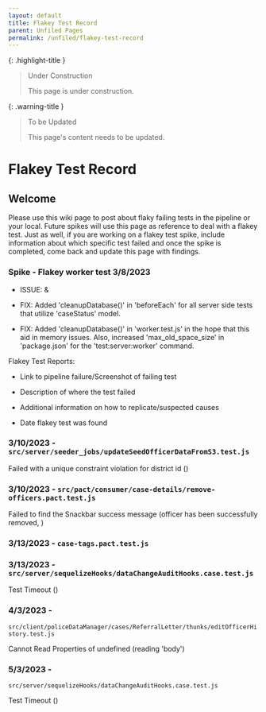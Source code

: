 ```yaml
---
layout: default
title: Flakey Test Record
parent: Unfiled Pages
permalink: /unfiled/flakey-test-record
---
```


{: .highlight-title }
> Under Construction
>
> This page is under construction.

{: .warning-title }
> To be Updated
>
> This page's content needs to be updated.

# Flakey Test Record

## Welcome

Please use this wiki page to post about flaky failing tests in the
pipeline or your local. Future spikes will use this page as reference to
deal with a flakey test. Just as well, if you are working on a flakey
test spike, include information about which specific test failed and
once the spike is completed, come back and update this page with
findings. 

### Spike - Flakey worker test 3/8/2023

- ISSUE: & <!-- TODO: link?? -->

- FIX: Added 'cleanupDatabase()' in 'beforeEach' for all server
    side tests that utilize 'caseStatus' model.

- FIX: Added 'cleanupDatabase()' in 'worker.test.js' in the hope
    that this aid in memory issues. Also, increased
    'max_old_space_size' in 'package.json' for the
    'test:server:worker' command. 

Flakey Test Reports:

- Link to pipeline failure/Screenshot of failing test

- Description of where the test failed

- Additional information on how to replicate/suspected causes

- Date flakey test was found

### 3/10/2023 - `src/server/seeder_jobs/updateSeedOfficerDataFromS3.test.js`

Failed with a unique constraint violation for district id (<!-- TODO: pipeline link?? -->)

### 3/10/2023 - `src/pact/consumer/case-details/remove-officers.pact.test.js`

Failed to find the Snackbar success message (officer has been
successfully removed, <!-- TODO: link?? -->)

### 3/13/2023 - `case-tags.pact.test.js`
<!-- TODO: Failed to find the caseTagChip link?? -->

### 3/13/2023 - `src/server/sequelizeHooks/dataChangeAuditHooks.case.test.js`

Test Timeout (<!-- TODO: pipeline link?? -->)

### 4/3/2023 -
`src/client/policeDataManager/cases/ReferralLetter/thunks/editOfficerHistory.test.js`

Cannot Read Properties of undefined (reading 'body')<!-- TODO: pipeline link?? -->

### 5/3/2023 -
`src/server/sequelizeHooks/dataChangeAuditHooks.case.test.js`

Test Timeout (<!-- TODO: pipeline link?? -->)
